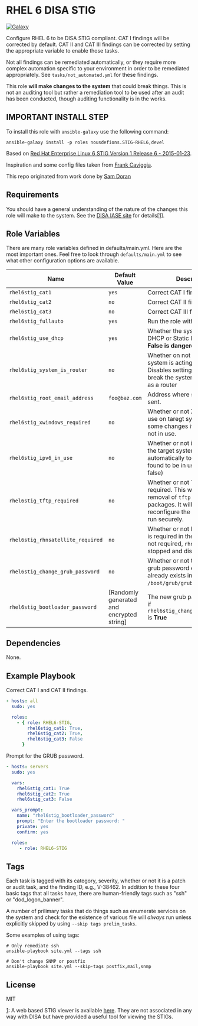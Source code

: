 RHEL 6 DISA STIG
================
[![Galaxy](https://img.shields.io/badge/galaxy-nousdefions.STIG--RHEL6-blue.svg?style=flat)](https://galaxy.ansible.com/nousdefions/STIG-RHEL6)

Configure RHEL 6 to be DISA STIG compliant. CAT I findings will be corrected by default. CAT II and CAT III findings can be corrected by setting the appropriate variable to enable those tasks.

Not all findings can be remediated automatically, or they require more complex automation specific to your environment in order to be remediated appropriately. See `tasks/not_automated.yml` for these findings.

This role **will make changes to the system** that could break things. This is not an auditing tool but rather a remediation tool to be used after an audit has been conducted, though auditing functionality is in the works.

## IMPORTANT INSTALL STEP ##

To install this role with `ansible-galaxy` use the following command:

`ansible-galaxy install -p roles nousdefions.STIG-RHEL6,devel`

Based on [Red Hat Enterprise Linux 6 STIG Version 1 Release 6 - 2015-01-23](http://iase.disa.mil/stigs/os/unix-linux/Pages/index.aspx).

Inspiration and some config files taken from [Frank Caviggia](https://github.com/fcaviggia/hardening-script-el6).

This repo originated from work done by [Sam Doran](https://github.com/samdoran/ansible-role-rhel6stig)

Requirements
------------

You should have a general understanding of the nature of the changes this role will make to the system. See the [DISA  IASE site](http://iase.disa.mil/stigs/os/unix-linux/Pages/index.aspx) for details<a href="#fn1" id="note1">[1]</a>.

Role Variables
--------------
There are many role variables defined in defaults/main.yml. Here are the most important ones. Feel free to look through `defaults/main.yml` to see what other configuration options are available.

| Name              | Default Value       | Description          |
|-------------------|---------------------|----------------------|
| `rhel6stig_cat1` | `yes` | Correct CAT I findings |
| `rhel6stig_cat2` | `no` | Correct CAT II findings |
| `rhel6stig_cat3` | `no` | Correct CAT III findings |
| `rhel6stig_fullauto` | `yes` | Run the role without pausing |
| `rhel6stig_use_dhcp` | `yes` | Whether the system should use DHCP or Static IPs. **Setting this False is dangerous**. |
| `rhel6stig_system_is_router` | `no` | Whether on not the target system is acting as a router. Disables settings that would break the system if it is a acting as a router |
| `rhel6stig_root_email_address` | `foo@baz.com` | Address where system email is sent. |
| `rhel6stig_xwindows_required` | `no` | Whether or not X Windows is is use on taregt systems. Disables some changes if X Windows is not in use. |
| `rhel6stig_ipv6_in_use` | `no` | Whether or not ipv6 is in use of the target system. This is set automatically to 'true' if ipv6 is found to be in use. (Default: false) |
| `rhel6stig_tftp_required` | `no` |  Whether or not TFTP is required. This will prevent the removal of `tftp` and `tftp-server` packages. It will also  reconfigure the `tftp-server` to run securely. |
| `rhel6stig_rhnsatellite_required` | `no` | Whether or not Red Hat Satellite is required in the environment. If not required, `rhnsd` will be stopped and disabled. |
| `rhel6stig_change_grub_password` | `no` | Whether or not to update the grub password even if a hash already exists in `/boot/grub/grub.conf`. |
| `rhel6stig_bootloader_password` | [Randomly generated and encrypted string] | The new grub password to use if `rhel6stig_change_grub_password` is **True** |


Dependencies
------------

None.

Example Playbook
-------------------------

Correct CAT I and CAT II findings.

```yaml
- hosts: all
  sudo: yes

  roles:
    - { role: RHEL6-STIG,
        rhel6stig_cat1: True,
        rhel6stig_cat2: True,
        rhel6stig_cat3: False
      }
```

Prompt for the GRUB password.

```yaml
- hosts: servers
  sudo: yes

  vars:
    rhel6stig_cat1: True
    rhel6stig_cat2: True
    rhel6stig_cat3: False

  vars_prompt:
    name: "rhel6stig_bootloader_password"
    prompt: "Enter the bootloader password: "
    private: yes
    confirm: yes

  roles:
     - role: RHEL6-STIG
```


Tags
----
Each task is tagged with its category, severity, whether or not it is a patch or audit task, and the finding ID, e.g., V-38462. In addition to these four basic tags that all tasks have, there are human-friendly tags such as "ssh" or "dod_logon_banner".

A number of prilimary tasks that do things such as enumerate services on the system and check for the existence of various file will _always_ run unless explicitly skipped by using `--skip tags prelim_tasks`.

Some examples of using tags:

    # Only remediate ssh
    ansible-playbook site.yml --tags ssh

    # Don't change SNMP or postfix
    ansible-playbook site.yml --skip-tags postfix,mail,snmp


License
-------

MIT

<span id="fn1">[1](#note1)</span>: A web based STIG viewer is available [here](https://stigviewer.com/stig/red_hat_enterprise_linux_6/). They are not associated in any way with DISA but have provided a useful tool for viewing the STIGs.
